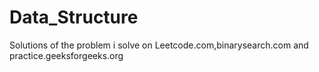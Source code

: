 # Data_Structure
Solutions of the problem i solve on Leetcode.com,binarysearch.com and practice.geeksforgeeks.org
